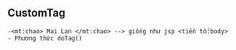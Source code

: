## CustomTag
	-<mt:chao> Mai Lan </mt:chao> --> giống như jsp <tiền tố:body>
	- Phương thức doTag()
	